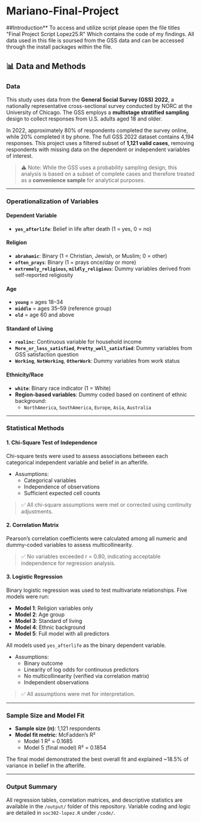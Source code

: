 # Mariano-Final-Project
##Introduction**
To access and utilize script please open the file titles "Final Project Script Lopez25.R" Which contains the code of my findings. All data used in this file is soursed from the GSS data and can be accessed through the install packages within the file.

## 📊 Data and Methods

### Data

This study uses data from the **General Social Survey (GSS) 2022**, a nationally representative cross-sectional survey conducted by NORC at the University of Chicago. The GSS employs a **multistage stratified sampling** design to collect responses from U.S. adults aged 18 and older.

In 2022, approximately 80% of respondents completed the survey online, while 20% completed it by phone. The full GSS 2022 dataset contains 4,194 responses. This project uses a filtered subset of **1,121 valid cases**, removing respondents with missing data on the dependent or independent variables of interest.

> ⚠️ Note: While the GSS uses a probability sampling design, this analysis is based on a subset of complete cases and therefore treated as a **convenience sample** for analytical purposes.

---

### Operationalization of Variables

#### Dependent Variable

- **`yes_afterlife`**: Belief in life after death (1 = yes, 0 = no)

#### Religion

- **`abrahamic`**: Binary (1 = Christian, Jewish, or Muslim; 0 = other)
- **`often_prays`**: Binary (1 = prays once/day or more)
- **`extremely_religious`, `mildly_religious`**: Dummy variables derived from self-reported religiosity

#### Age

- **`young`** = ages 18–34  
- **`middle`** = ages 35–59 (reference group)  
- **`old`** = age 60 and above

#### Standard of Living

- **`realinc`**: Continuous variable for household income
- **`More_or_less_satisfied`**, **`Pretty_well_satisfied`**: Dummy variables from GSS satisfaction question
- **`Working`**, **`NotWorking`**, **`OtherWork`**: Dummy variables from work status

#### Ethnicity/Race

- **`white`**: Binary race indicator (1 = White)
- **Region-based variables**: Dummy coded based on continent of ethnic background:
  - `NorthAmerica`, `SouthAmerica`, `Europe`, `Asia`, `Australia`

---

### Statistical Methods

#### 1. Chi-Square Test of Independence

Chi-square tests were used to assess associations between each categorical independent variable and belief in an afterlife.  
- Assumptions:
  - Categorical variables
  - Independence of observations
  - Sufficient expected cell counts

> ✅ All chi-square assumptions were met or corrected using continuity adjustments.

#### 2. Correlation Matrix

Pearson’s correlation coefficients were calculated among all numeric and dummy-coded variables to assess multicollinearity.  
> ✅ No variables exceeded r = 0.80, indicating acceptable independence for regression analysis.

#### 3. Logistic Regression

Binary logistic regression was used to test multivariate relationships. Five models were run:

- **Model 1**: Religion variables only  
- **Model 2**: Age group  
- **Model 3**: Standard of living  
- **Model 4**: Ethnic background  
- **Model 5**: Full model with all predictors

All models used `yes_afterlife` as the binary dependent variable.

- Assumptions:
  - Binary outcome
  - Linearity of log odds for continuous predictors
  - No multicollinearity (verified via correlation matrix)
  - Independent observations

> ✅ All assumptions were met for interpretation.

---

### Sample Size and Model Fit

- **Sample size (n)**: 1,121 respondents  
- **Model fit metric**: McFadden’s R²  
  - Model 1 R² = 0.1685  
  - Model 5 (final model) R² = 0.1854

The final model demonstrated the best overall fit and explained ~18.5% of variance in belief in the afterlife.

---

### Output Summary

All regression tables, correlation matrices, and descriptive statistics are available in the `/output/` folder of this repository. Variable coding and logic are detailed in `soc302-lopez.R` under `/code/`.
